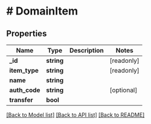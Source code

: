 # # DomainItem

## Properties

Name | Type | Description | Notes
------------ | ------------- | ------------- | -------------
**_id** | **string** |  | [readonly]
**item_type** | **string** |  | [readonly]
**name** | **string** |  |
**auth_code** | **string** |  | [optional]
**transfer** | **bool** |  |

[[Back to Model list]](../../README.md#models) [[Back to API list]](../../README.md#endpoints) [[Back to README]](../../README.md)
